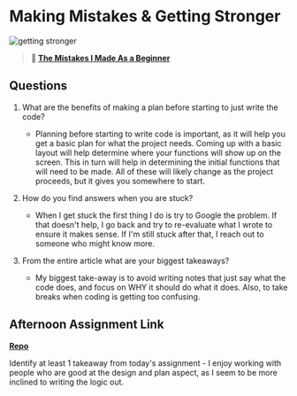 # Making Mistakes & Getting Stronger

![getting stronger](https://bcw.blob.core.windows.net/public/img/lesson-images/js-bootcamp-logo.jpg)

> **📖 [The Mistakes I Made As a Beginner](https://codeworksacademy.com/fs-student-guide/resources/wk2/06-Coding-Mistakes)**

## Questions

1. What are the benefits of making a plan before starting to just write the code?
    - Planning before starting to write code is important, as it will help you get a basic plan for what the project needs. Coming up with a basic layout will help determine where your functions will show up on the screen. This in turn will help in determining the initial functions that will need to be made. All of these will likely change as the project proceeds, but it gives you somewhere to start. 

2. How do you find answers when you are stuck?
    - When I get stuck the first thing I do is try to Google the problem. If that doesn't help, I go back and try to re-evaluate what I wrote to ensure it makes sense. If I'm still stuck after that, I reach out to someone who might know more. 

3. From the entire article what are your biggest takeaways?
    - My biggest take-away is to avoid writing notes that just say what the code does, and focus on WHY it should do what it does. Also, to take breaks when coding is getting too confusing. 

## Afternoon Assignment Link

**[Repo](https://github.com/dustinbates/boss-fight)**

Identify at least 1 takeaway from today's assignment
    - I enjoy working with people who are good at the design and plan aspect, as I seem to be more inclined to writing the logic out. 
